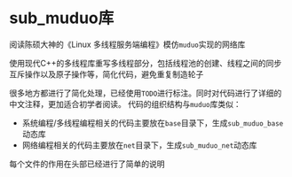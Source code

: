 # sub_muduo库
阅读陈硕大神的《Linux 多线程服务端编程》模仿`muduo`实现的网络库

使用现代C++的多线程库重写多线程部分，包括线程池的创建、线程之间的同步互斥操作以及原子操作等，简化代码，避免重复制造轮子

很多地方都进行了简化处理，已经使用`TODO`进行标注。同时对代码进行了详细的中文注释，更加适合初学者阅读。
代码的组织结构与`muduo`库类似：
- 系统编程/多线程编程相关的代码主要放在`base`目录下，生成`sub_muduo_base`动态库
- 网络编程相关的代码主要放在`net`目录下，生成`sub_muduo_net`动态库

每个文件的作用在头部已经进行了简单的说明